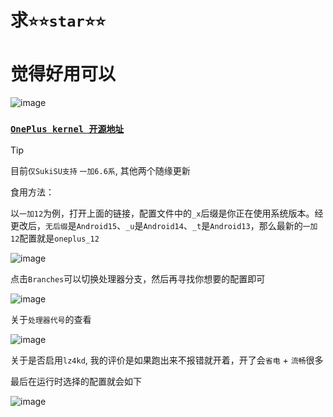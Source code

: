 # 求``⭐⭐star⭐⭐``

# 觉得好用可以

![image](https://github.com/user-attachments/assets/331a44ba-c666-4368-87d6-df55de482b58)

### [```OnePlus kernel 开源地址```](https://github.com/Xiaomichael/kernel_manifest)

> [!TIP]
> 
> 目前``仅SukiSU支持`` ``一加6.6系``, 其他两个随缘更新
> 
> 食用方法：
>
> 以``一加12``为例，打开上面的链接，配置文件中的``_x``后缀是你正在使用系统版本。经更改后，``无后缀``是``Android15``、``_u``是``Android14``、``_t``是``Android13``，那么最新的``一加12``配置就是``oneplus_12``
>
> ![image](https://github.com/user-attachments/assets/88f6940b-4b2c-462f-b8fa-3d9dd2f2faec)
>
> 点击``Branches``可以切换处理器分支，然后再寻找你想要的配置即可
>
> ![image](https://github.com/user-attachments/assets/58f31536-b88e-4613-9865-3e0574868928)
>
> 关于``处理器代号``的查看
>
> ![image](https://github.com/user-attachments/assets/fc217103-24ef-45fa-a7e1-f13cfd64f771)
>
> 关于是否启用``lz4kd``, 我的评价是如果跑出来不报错就开着，开了会``省电`` + ``流畅``很多
>
> 最后在运行时选择的配置就会如下
>
>![image](https://github.com/user-attachments/assets/0526e42e-d8b1-480c-ae09-e05de1c4ccad)

